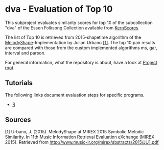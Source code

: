 dva - Evaluation of Top 10
==================================================
This subproject evaluates similarity scores for top 10 of the subcollection "dva" of the Essen Folksong Collection available from [KernScores](http://kern.humdrum.org/cgi-bin/browse?l=/essen/europa).

The list of Top 10 is retrieved from 2015-shapetime algorithm of the [MelodyShape](https://github.com/julian-urbano/MelodyShape)-Implementation by Julian Urbano [[1]](#sources).
The top 10 pair results are compared with those from the custom implemented algorithms ms, gar, interval and parson.

For general information, what the repository is about, have a look at [Project root](https://github.com/freakimkaefig/musicjson-evaluation).

Tutorials
--------------------------------------------------
The following links document evaluation steps for specific programs.

- [R](R.md)

Sources
--------------------------------------------------
[1] Urbano, J. (2015). MelodyShape at MIREX 2015 Symbolic Melodic Similarity.
In 11th Music Information Retrieval Evaluation eXchange (MIREX 2015). Retrieved 
from http://www.music-ir.org/mirex/abstracts/2015/JU1.pdf
